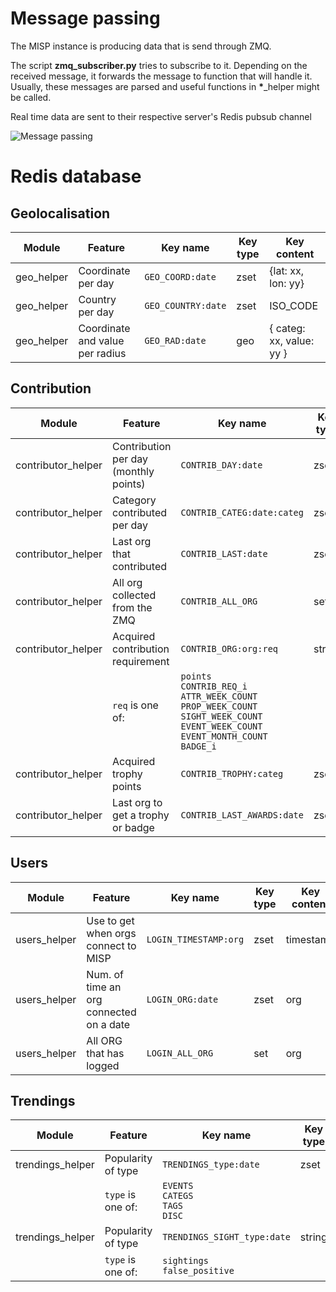 # Message passing

The MISP instance is producing data that is send through ZMQ.

The script __zmq_subscriber.py__ tries to subscribe to it. Depending on the received message, it forwards the message to function that will handle it. Usually, these messages are parsed and useful functions in __*__\_helper might be called.

Real time data are sent to their respective server's Redis pubsub channel

![Message passing](./message_passing.png "Message passing")

# Redis database

## Geolocalisation

| Module              | Feature                               | Key name                           | Key type | Key content              |
|---------------------|---------------------------------------|------------------------------------|----------|--------------------------|
| geo_helper          | Coordinate per day                    | ```GEO_COORD:date```               | zset     |{lat: xx, lon: yy}        |
| geo_helper          | Country per day                       | ```GEO_COUNTRY:date```             | zset     |ISO_CODE                  |
| geo_helper          | Coordinate and value per radius       | ```GEO_RAD:date```                 | geo      | { categ: xx, value: yy } |

## Contribution

| Module              | Feature                               | Key name                           | Key type | Key content              |
|---------------------|---------------------------------------|------------------------------------|----------|--------------------------|
| contributor_helper  | Contribution per day (monthly points) | ```CONTRIB_DAY:date```             | zset     | org                      |
| contributor_helper  | Category contributed per day          | ```CONTRIB_CATEG:date:categ```     | zset     | org                      |
| contributor_helper  | Last org that contributed             | ```CONTRIB_LAST:date```            | zset     | org                      |
| contributor_helper  | All org collected from the ZMQ        | ```CONTRIB_ALL_ORG```              | set      | org                      |
| contributor_helper  | Acquired contribution requirement     | ```CONTRIB_ORG:org:req```<br/>     | string   | integer                  |
|                     | ```req``` is one of:                  | ```points``` <br/> ```CONTRIB_REQ_i``` <br/> ```ATTR_WEEK_COUNT``` <br/> ```PROP_WEEK_COUNT``` <br/> ```SIGHT_WEEK_COUNT``` <br/> ```EVENT_WEEK_COUNT``` <br/> ```EVENT_MONTH_COUNT``` <br/> ```BADGE_i``` <br/>                                                                                              |          | with TTL set accordingly |
| contributor_helper  | Acquired trophy points                | ```CONTRIB_TROPHY:categ```         | zset     | org                      |
| contributor_helper  | Last org to get a trophy or badge     | ```CONTRIB_LAST_AWARDS:date```     | zset     | org                      |

## Users

| Module              | Feature                                  | Key name                           | Key type | Key content              |
|---------------------|------------------------------------------|------------------------------------|----------|--------------------------|
| users_helper        | Use to get when orgs connect to MISP     | ```LOGIN_TIMESTAMP:org```          | zset     | timestamp                |
| users_helper        | Num. of time an org connected on a date  | ```LOGIN_ORG:date```               | zset     | org                      |
| users_helper        | All ORG that has logged                  | ```LOGIN_ALL_ORG```                | set      | org                      |

## Trendings
| Module              | Feature                               | Key name                           | Key type | Key content              |
|---------------------|---------------------------------------|------------------------------------|----------|--------------------------|
| trendings_helper    | Popularity of type                    | ```TRENDINGS_type:date```          | zset     | type_name                |
|                     | ```type``` is one of:                 | ```EVENTS``` <br/> ```CATEGS``` <br/> ```TAGS``` <br/> ```DISC``` <br/>                                                                                              |          |                          |
| trendings_helper    | Popularity of type                    | ```TRENDINGS_SIGHT_type:date```    | string   | integer                  |
|                     | ```type``` is one of:                 | ```sightings``` <br/> ```false_positive```|   |                          ||
